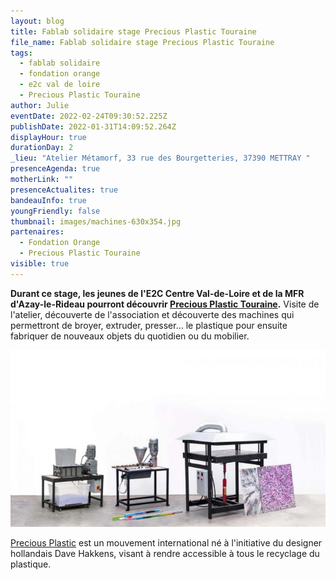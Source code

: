 ```yaml
---
layout: blog
title: Fablab solidaire stage Precious Plastic Touraine
file_name: Fablab solidaire stage Precious Plastic Touraine
tags:
  - fablab solidaire
  - fondation orange
  - e2c val de loire
  - Precious Plastic Touraine
author: Julie
eventDate: 2022-02-24T09:30:52.225Z
publishDate: 2022-01-31T14:09:52.264Z
displayHour: true
durationDay: 2
_lieu: "Atelier Métamorf, 33 rue des Bourgetteries, 37390 METTRAY "
presenceAgenda: true
motherLink: ""
presenceActualites: true
bandeauInfo: true
youngFriendly: false
thumbnail: images/machines-630x354.jpg
partenaires:
  - Fondation Orange
  - Precious Plastic Touraine
visible: true
---
```

**Durant ce stage, les jeunes de l'E2C Centre Val-de-Loire et de la MFR d'Azay-le-Rideau pourront découvrir [Precious Plastic Touraine](https://preciousplastictouraine.fr/ "https\://preciousplastictouraine.fr/").** Visite de l'atelier, découverte de l'association et découverte des machines qui permettront de broyer, extruder, presser... le plastique pour ensuite fabriquer de nouveaux objets du quotidien ou du mobilier. 

![](images/machines-630x354.jpg)

[Precious Plastic](https://preciousplastic.com/ "https\://preciousplastic.com/") est un mouvement international né à l'initiative du designer hollandais Dave Hakkens, visant à rendre accessible à tous le recyclage du plastique.